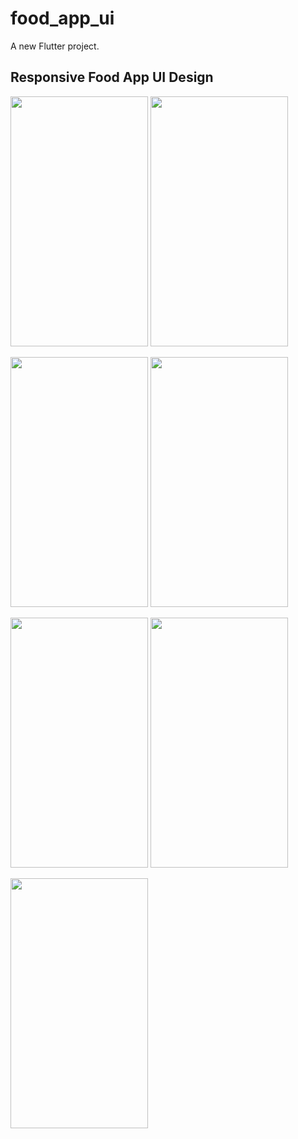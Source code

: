 # food_app_ui

A new Flutter project.

## Responsive Food App UI Design

<img src="https://user-images.githubusercontent.com/90028171/180186557-9ac3ac31-5614-4d21-9606-e7e8f38b83b0.png" width="220" height="400" />        <img src="https://user-images.githubusercontent.com/90028171/180186845-f9922453-21fc-4e5e-915f-1b0cab243230.png" width="220" height="400" />

<img src="https://user-images.githubusercontent.com/90028171/180187005-4dcd22a4-aa94-44c6-9bf1-e27192fb8397.png" width="220" height="400" />        <img src="https://user-images.githubusercontent.com/90028171/180187117-1775099e-4860-4f74-b616-27b45df47b4f.png" width="220" height="400" />

<img src="https://user-images.githubusercontent.com/90028171/180187226-c4d72e5a-5bc7-4c89-8822-d11890e8b2c3.png" width="220" height="400" />         <img src="https://user-images.githubusercontent.com/90028171/180187335-e57f5b4a-9829-48f6-aeea-3978cf0a6f3f.png" width="220" height="400" />

<img src="https://user-images.githubusercontent.com/90028171/180187421-37232f5f-12d9-4e1f-b666-0cbfdbe2d23f.png" width="220" height="400" />







